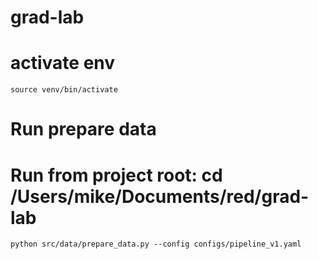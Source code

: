 # grad-lab

# activate env

`source venv/bin/activate`

# Run prepare data
# Run from project root: cd /Users/mike/Documents/red/grad-lab
`python src/data/prepare_data.py --config configs/pipeline_v1.yaml`
